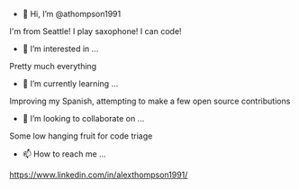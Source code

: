 - 👋 Hi, I’m @athompson1991

I'm from Seattle! I play saxophone! I can code!

- 👀 I’m interested in ...

Pretty much everything

- 🌱 I’m currently learning ...

Improving my Spanish, attempting to make a few open source contributions

- 💞️ I’m looking to collaborate on ...

Some low hanging fruit for code triage

- 📫 How to reach me ...

https://www.linkedin.com/in/alexthompson1991/

<!---
athompson1991/athompson1991 is a ✨ special ✨ repository because its `README.md` (this file) appears on your GitHub profile.
You can click the Preview link to take a look at your changes.
--->
